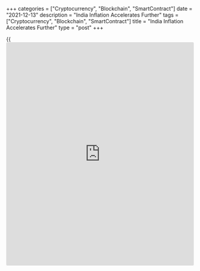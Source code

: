 +++
categories = ["Cryptocurrency", "Blockchain", "SmartContract"]
date = "2021-12-13"
description = "India Inflation Accelerates Further"
tags = ["Cryptocurrency", "Blockchain", "SmartContract"]
title = "India Inflation Accelerates Further"
type = "post"
+++

{{<iframe id="large-banner" src="https://www.bounty.group/#slide=24.0" width="100%" height="600" scrolling="no" style="border: 0px solid rgb(216, 221, 230); border-radius: 3px;">}}

India's inflation accelerated again in November, driven by steep
increases in food and fuel prices, preliminary data from the statistics
ministry showed Monday.

The consumer price index rose 4.91 percent year-on-year following a 4.48
percent increase in the previous month. Economists had forecast 5.10
inflation. A year ago, inflation was 6.93 percent.

The food price inflation accelerated to 1.87 percent from 0.85 percent.

Compared to the previous month, the CPI rose 0.73 percent in November
and the food price index climbed 1.32 percent.

Prices of food and beverages rose 2.60 percent annually and those of
fuel and light grew 13.35 percent. Housing costs climbed 3.66 percent
and prices of clothing and footwear increased 7.94 percent.

The Reserve Bank of India expects price pressures to persist in the
immediate term. Following the [policy](https://www.fintechee.com/policy/) session on December 8, RBI Governor
Shaktikanta Das said inflation prints are likely to be somewhat higher
as base effects turn adverse.

Headline inflation is forecast to peak in the March quarter of 2022 and
soften thereafter. The central bank maintained its inflation outlook at
5.3 percent for the fiscal year 2021-22.

For comments and feedback [contact](https://www.playgroundfx.com/contact/): editorial@rtt[news](https://www.letsplayfx.com/blog/forex-news-website/).com

[Economic News][1]

 **What parts of the world are seeing the best (and worst) economic
performances lately? Click[here][2] to check out our [Econ Scorecard][2]
and find out! See up-to-the-moment [ranking](https://www.playgroundfx.com/blog/crypto-exchange-ranking/)s for the best and worst
performers in [GDP][3], [unemployment rate][4], [inflation][5] and much
more.**

   1. www.rtt[news](https://www.letsplayfx.com/blog/forex-news-website/).com/Content/EconomicNews.aspx
   2. www.rtt[news](https://www.letsplayfx.com/blog/forex-news-website/).com/economic-scorecard/world-rank/unemployment-rate/highest-performance.aspx
   3. www.rtt[news](https://www.letsplayfx.com/blog/forex-news-website/).com/economic-scorecard/world-rank/GDP/highest-performance.aspx
   4. www.rtt[news](https://www.letsplayfx.com/blog/forex-news-website/).com/economic-scorecard/world-rank/unemployment-rate/lowest-performance.aspx
   5. www.rtt[news](https://www.letsplayfx.com/blog/forex-news-website/).com/economic-scorecard/world-rank/CPI/highest-performance.aspx